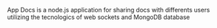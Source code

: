 App Docs is a node.js application for sharing docs with differents users utilizing the tecnologics of web sockets and MongoDB database
